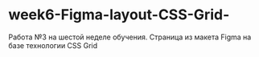 # week6-Figma-layout-CSS-Grid-
 Работа №3 на шестой неделе обучения. Страница из макета Figma на базе технологии CSS Grid 
